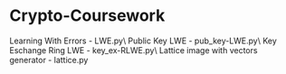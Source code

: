 # Crypto-Coursework

Learning With Errors - LWE.py\\
Public Key LWE - pub_key-LWE.py\\
Key Eschange Ring LWE - key_ex-RLWE.py\\
Lattice image with vectors generator - lattice.py

